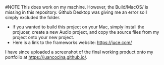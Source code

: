 #NOTE 
This does work on my machine. However, the Build/MacOS/ is missing in this repository. Github Desktop was giving me an error so I 
simply excluded the folder.
- If you wanted to build this project on your Mac, simply install the projucer, create a new Audio project,
 and copy the source files from my project onto your new project.
- Here is a link to the frameworks website: https://juce.com/

I have since uploaded a screenshot of the final working product onto my portfolio at https://juancocina.github.io/.
